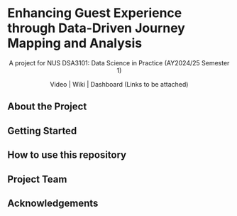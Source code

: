 # Enhancing Guest Experience through Data-Driven Journey Mapping and Analysis

<p style="text-align:center;">A project for NUS DSA3101: Data Science in Practice (AY2024/25 Semester 1)</p>

<p style="text-align:center;">Video | Wiki | Dashboard (Links to be attached)</p>


## About the Project



## Getting Started




## How to use this repository




## Project Team





## Acknowledgements




